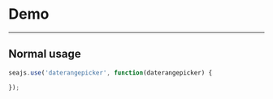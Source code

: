 # Demo

---

## Normal usage

````javascript
seajs.use('daterangepicker', function(daterangepicker) {

});
````

